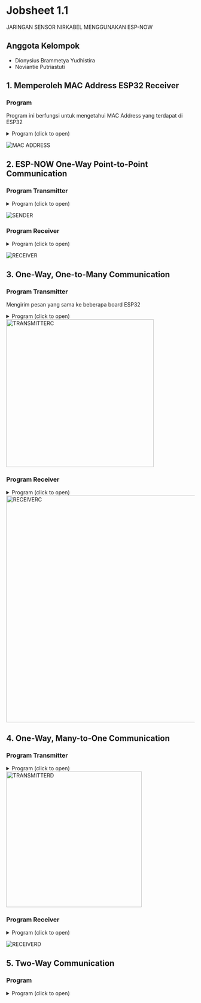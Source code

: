 # Jobsheet 1.1
JARINGAN SENSOR NIRKABEL MENGGUNAKAN ESP-NOW

## Anggota Kelompok

- Dionysius Brammetya Yudhistira
- Noviantie Putriastuti

## 1. Memperoleh MAC Address ESP32 Receiver
### Program
Program ini berfungsi untuk mengetahui MAC Address yang terdapat di ESP32
<details>
    <summary>Program (click to open)</summary>

```c
#include "WiFi.h" //library yang digunakan hanya WiFi.h
void setup(){
Serial.begin(115200);
WiFi.mode(WIFI_MODE_STA); //mengaktifkan mode WiFi Station
Serial.println(WiFi.macAddress()); //print MAC Address di Serial Monitor
}
void loop(){ 
}
```
</details>

![MAC ADDRESS](https://user-images.githubusercontent.com/121749328/210868465-a0b0d40c-02e8-4499-ac7d-630a732dc0c7.png)

## 2. ESP-NOW One-Way Point-to-Point Communication
### Program Transmitter
<details>
    <summary>Program (click to open)</summary>
    
```c
//library yang dibutuhkan
#include <esp_now.h>
#include <WiFi.h>

// MAC Address Koordinator ESP
uint8_t broadcastAddress[] = {0x78, 0x21, 0x84, 0xBB, 0x45, 0xB8}; //78:21:84:BB:45:B8

//Struktur yang digunakan untuk transfer data, harus sama antara transmitter dan receiver
typedef struct struct_message {
  char a[32];
  int b;
  float c;
  bool d;
} struct_message;

// membuat struktur dengan nama myData
struct_message myData;

// membuat interface peer
esp_now_peer_info_t peerInfo;

// memberikan feedback apabila data berhasil dikirimkan
void OnDataSent(const uint8_t *mac_addr, esp_now_send_status_t status) {
  Serial.print("\r\nLast Packet Send Status:\t");
  Serial.println(status == ESP_NOW_SEND_SUCCESS ? "Delivery Success" : "Delivery Fail");
}
 
void setup() {
  // inisialisasi Serial Monitor
  Serial.begin(115200);
 
  // membuat sebagai mode WiFi station
  WiFi.mode(WIFI_STA);

  // inisialisasi ESP-NOW
  if (esp_now_init() != ESP_OK) {
    Serial.println("Error initializing ESP-NOW");
    return;
  }

  // mendapatkan status dari paket yang dikirim
  esp_now_register_send_cb(OnDataSent);
  
  // Register peer
  memcpy(peerInfo.peer_addr, broadcastAddress, 6);
  peerInfo.channel = 0;  
  peerInfo.encrypt = false;
  
  // menambah peer        
  if (esp_now_add_peer(&peerInfo) != ESP_OK){
    Serial.println("Failed to add peer");
    return;
  }
}
 
void loop() {
  //memberikan data yang akan dikirim
  strcpy(myData.a, "THIS IS A CHAR");
  myData.b = random(1,20);
  myData.c = 1.2;
  myData.d = false;
  
  // mengirim data melalui ESP-NOW
  esp_err_t result = esp_now_send(broadcastAddress, (uint8_t *) &myData, sizeof(myData));
   
  if (result == ESP_OK) {
    Serial.println("Sent with success");
  }
  else {
    Serial.println("Error sending the data");
  }
  delay(2000);
}
```
</details>

![SENDER](https://user-images.githubusercontent.com/121749328/210869099-d1d631de-9244-4cd7-a3bf-a0efa4564ae9.png)
    
### Program Receiver
<details>
    <summary>Program (click to open)</summary>
    
```c
//library yang digunakan
#include <esp_now.h> 
#include <WiFi.h>

// Struktur pesan yang akan dikirim, struktur harus sama 
typedef struct struct_message {
char a[32]; 
int b; 
float c; 
bool d;
} struct_message;

// membuat variabel struktur menjadi myData 
struct_message myData;

// fungsi callback yang akan dieksekusi ketika ada pesan diterima
void OnDataRecv(const uint8_t * mac, const uint8_t *incomingData, int len) { 
memcpy(&myData, incomingData, sizeof(myData));
Serial.print("Bytes received: ");
Serial.println(len);
Serial.print("Char: ");
Serial.println(myData.a);
Serial.print("Int: ");
Serial.println(myData.b);
Serial.print("Float: ");
Serial.println(myData.c);
Serial.print("Bool: ");
Serial.println(myData.d);
Serial.println(); 
}
void setup() {
// Initialize Serial Monitor 
Serial.begin(115200);
// Set ESP32 sebagai station 
WiFi.mode(WIFI_STA);
// Init ESP-NOW
if (esp_now_init() != ESP_OK) {
Serial.println("Error initializing ESP-NOW"); 
return;
}
// Fungsi akses register cb untuk proses penerimaan data 
esp_now_register_recv_cb(OnDataRecv);
}
void loop() { 
}
```
</details>

![RECEIVER](https://user-images.githubusercontent.com/121749328/210868860-c3a4bbf9-1749-4a14-9fb7-04d12701f4e5.png)

## 3.  One-Way, One-to-Many Communication
### Program Transmitter
Mengirim pesan yang sama ke beberapa board ESP32
<details>
    <summary>Program (click to open)</summary>
    
```c
#include <esp_now.h>
#include <WiFi.h>
// REPLACE WITH YOUR ESP RECEIVER'S MAC ADDRESS
uint8_t broadcastAddress1[] = {0xFF, 0xFF, 0xFF, 0xFF, 0xFF, 0xFF};
uint8_t broadcastAddress2[] = {0xFF, , , , , };
uint8_t broadcastAddress3[] = {0xFF, , , , , };
typedef struct test_struct {
 int x;
 int y;
} test_struct;
test_struct test;
esp_now_peer_info_t peerInfo;
// callback when data is sent
void OnDataSent(const uint8_t *mac_addr, esp_now_send_status_t status) {
 char macStr[18];
 Serial.print("Packet to: ");
 // Copies the sender mac address to a string
 snprintf(macStr, sizeof(macStr), "%02x:%02x:%02x:%02x:%02x:%02x",
 mac_addr[0], mac_addr[1], mac_addr[2], mac_addr[3], mac_addr[4],
mac_addr[5]);
 Serial.print(macStr);
 Serial.print(" send status:\t");
 Serial.println(status == ESP_NOW_SEND_SUCCESS ? "Delivery Success" : "Delivery
Fail");
}
void setup() {
 Serial.begin(115200);
 WiFi.mode(WIFI_STA);
 if (esp_now_init() != ESP_OK) {
 Serial.println("Error initializing ESP-NOW");
 return;
 }

 esp_now_register_send_cb(OnDataSent);

 // register peer
 peerInfo.channel = 0;
 peerInfo.encrypt = false;
 // register first peer
 memcpy(peerInfo.peer_addr, broadcastAddress1, 6);
 if (esp_now_add_peer(&peerInfo) != ESP_OK){
 Serial.println("Failed to add peer");
 return;
 }
 // register second peer
 memcpy(peerInfo.peer_addr, broadcastAddress2, 6);
 if (esp_now_add_peer(&peerInfo) != ESP_OK){
 Serial.println("Failed to add peer");
 return;
 }
 /// register third peer
 memcpy(peerInfo.peer_addr, broadcastAddress3, 6);
 if (esp_now_add_peer(&peerInfo) != ESP_OK){
 Serial.println("Failed to add peer");
 return;
 }
}
void loop() {
 test.x = random(0,20);
 test.y = random(0,20);
 esp_err_t result = esp_now_send(0, (uint8_t *) &test, sizeof(test_struct));

 if (result == ESP_OK) {
 Serial.println("Sent with success");
 }
 else {
 Serial.println("Error sending the data");
 }
 delay(2000);
}
```
</details>

<img width="394" alt="TRANSMITTERC" src="https://user-images.githubusercontent.com/121749328/210871011-1a05c5c7-1176-4bd0-935e-255cfdc218c1.png">

### Program Receiver
<details>
    <summary>Program (click to open)</summary>

```c
#include <esp_now.h>
#include <WiFi.h>
//Structure example to receive data
//Must match the sender structure
typedef struct test_struct {
 int x;
 int y;
} test_struct;
//Create a struct_message called myData
test_struct myData;
//callback function that will be executed when data is received
void OnDataRecv(const uint8_t * mac, const uint8_t *incomingData, int len) {
 memcpy(&myData, incomingData, sizeof(myData));
 Serial.print("Bytes received: ");
 Serial.println(len);
 Serial.print("x: ");
 Serial.println(myData.x);
 Serial.print("y: ");
 Serial.println(myData.y);
 Serial.println();
}
void setup() {
 //Initialize Serial Monitor
 Serial.begin(115200);

 //Set device as a Wi-Fi Station
 WiFi.mode(WIFI_STA);
 //Init ESP-NOW
 if (esp_now_init() != ESP_OK) {
 Serial.println("Error initializing ESP-NOW");
 return;
 }

 // Once ESPNow is successfully Init, we will register for recv CB to
 // get recv packer info
 esp_now_register_recv_cb(OnDataRecv);
}
void loop() {
}
```
</details>

<img width="605" alt="RECEIVERC" src="https://user-images.githubusercontent.com/121749328/210871249-6eaded05-1143-4557-a809-650d31692d6e.png">
    
## 4. One-Way, Many-to-One Communication
### Program Transmitter
<details>
    <summary>Program (click to open)</summary>

```c
#include <esp_now.h>
#include <WiFi.h>
// REPLACE WITH THE RECEIVER'S MAC Address
uint8_t broadcastAddress[] = {0xFF, 0xFF, 0xFF, 0xFF, 0xFF, 0xFF};
// Structure example to send data
// Must match the receiver structure
typedef struct struct_message {
 int id; // must be unique for each sender board
 int x;
 int y;
} struct_message;
// Create a struct_message called myData
struct_message myData;
// Create peer interface
esp_now_peer_info_t peerInfo;
// callback when data is sent
void OnDataSent(const uint8_t *mac_addr, esp_now_send_status_t status) {
 Serial.print("\r\nLast Packet Send Status:\t");
 Serial.println(status == ESP_NOW_SEND_SUCCESS ? "Delivery Success" : "Delivery
Fail");
}
void setup() {
 // Init Serial Monitor
 Serial.begin(115200);
 // Set device as a Wi-Fi Station
 WiFi.mode(WIFI_STA);
 // Init ESP-NOW
 if (esp_now_init() != ESP_OK) {
 Serial.println("Error initializing ESP-NOW");
 return;
 }
 // Once ESPNow is successfully Init, we will register for Send CB to
 // get the status of Trasnmitted packet
 esp_now_register_send_cb(OnDataSent);

 // Register peer
 memcpy(peerInfo.peer_addr, broadcastAddress, 6);
 peerInfo.channel = 0;
 peerInfo.encrypt = false;

 // Add peer
 if (esp_now_add_peer(&peerInfo) != ESP_OK){
 Serial.println("Failed to add peer");
 return;
 }
}
void loop() {
 // Set values to send
 myData.id = 1;
 myData.x = random(0,50);
 myData.y = random(0,50);
 // Send message via ESP-NOW
 esp_err_t result = esp_now_send(broadcastAddress, (uint8_t *) &myData,
sizeof(myData));

 if (result == ESP_OK) {
 Serial.println("Sent with success");
 }
 else {
 Serial.println("Error sending the data");
 }
 delay(10000);
}
```
</details>

<img width="362" alt="TRANSMITTERD" src="https://user-images.githubusercontent.com/121749328/210871844-65f8ba46-746a-4058-b67d-3c3fa980c166.png">

### Program Receiver
<details>
    <summary>Program (click to open)</summary>

```c
#include <esp_now.h>
#include <WiFi.h>
// Structure example to receive data
// Must match the sender structure
typedef struct struct_message {
 int id;
 int x;
 int y;
}struct_message;
// Create a struct_message called myData
struct_message myData;
// Create a structure to hold the readings from each board
struct_message board1;
struct_message board2;
struct_message board3;
// Create an array with all the structures
struct_message boardsStruct[3] = {board1, board2, board3};
// callback function that will be executed when data is received
void OnDataRecv(const uint8_t * mac_addr, const uint8_t *incomingData, int len) {
 char macStr[18];
 Serial.print("Packet received from: ");
 snprintf(macStr, sizeof(macStr), "%02x:%02x:%02x:%02x:%02x:%02x",
 mac_addr[0], mac_addr[1], mac_addr[2], mac_addr[3], mac_addr[4],
mac_addr[5]);
 Serial.println(macStr);
 memcpy(&myData, incomingData, sizeof(myData));
 Serial.printf("Board ID %u: %u bytes\n", myData.id, len);
 // Update the structures with the new incoming data
 boardsStruct[myData.id-1].x = myData.x;
 boardsStruct[myData.id-1].y = myData.y;
 Serial.printf("x value: %d \n", boardsStruct[myData.id-1].x);
 Serial.printf("y value: %d \n", boardsStruct[myData.id-1].y);
 Serial.println();
}
void setup() {
 //Initialize Serial Monitor
 Serial.begin(115200);

 //Set device as a Wi-Fi Station
 WiFi.mode(WIFI_STA);
 //Init ESP-NOW
 if (esp_now_init() != ESP_OK) {
 Serial.println("Error initializing ESP-NOW");
 return;
 }

 // Once ESPNow is successfully Init, we will register for recv CB to
 // get recv packer info
 esp_now_register_recv_cb(OnDataRecv);
}
void loop() {
 // Acess the variables for each board
 /*int board1X = boardsStruct[0].x;
 int board1Y = boardsStruct[0].y;
 int board2X = boardsStruct[1].x;
 int board2Y = boardsStruct[1].y;
 int board3X = boardsStruct[2].x;
 int board3Y = boardsStruct[2].y;*/
 delay(10000);
}
```
</details>
    
![RECEIVERD](https://user-images.githubusercontent.com/121749328/210872536-6a89763e-f386-4be6-9813-53151a0e2536.png)
    
## 5. Two-Way Communication
### Program
<details>
    <summary>Program (click to open)</summary>
    
```c
#include "DHT.h"
#define DHTPIN 4 // Digital pin connected to the DHT sensor
// Uncomment whatever type you're using!
#define DHTTYPE DHT11 // DHT 11
//#define DHTTYPE DHT22 // DHT 22 (AM2302), AM2321
//#define DHTTYPE DHT21 // DHT 21 (AM2301)
DHT dht(DHTPIN, DHTTYPE);
void setup() {
 Serial.begin(9600);
 Serial.println(F("DHT11 Embedded System Test!"));
 dht.begin();
}
void loop() {
 // Wait a few seconds between measurements.
 delay(2000);
 // Reading temperature or humidity takes about 250 milliseconds!
 // Sensor readings may also be up to 2 seconds 'old' (its a very slow sensor)
 float h = dht.readHumidity();
 // Read temperature as Celsius (the default)
 float t = dht.readTemperature();
 // Read temperature as Fahrenheit (isFahrenheit = true)
 float f = dht.readTemperature(true);
 // Check if any reads failed and exit early (to try again).
 if (isnan(h) || isnan(t) || isnan(f)) {
 Serial.println(F("Failed to read from DHT sensor!"));
 return;
 }
 // Compute heat index in Fahrenheit (the default)
 float hif = dht.computeHeatIndex(f, h);
 // Compute heat index in Celsius (isFahreheit = false)
 float hic = dht.computeHeatIndex(t, h, false);
 Serial.print(F("Humidity: "));
 Serial.print(h);
 Serial.print(F("% Temperature: "));
 Serial.print(t);
 Serial.print(F("°C "));
 Serial.print(f);
 Serial.print(F("°F Heat index: "));
 Serial.print(hic);
 Serial.print(F("°C "));
 Serial.print(hif);
 Serial.println(F("°F"));
}
```
</details>
    
